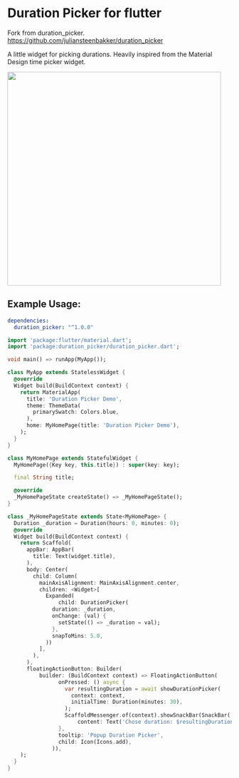 # Duration Picker for flutter

Fork from duration_picker. https://github.com/juliansteenbakker/duration_picker

A little widget for picking durations. Heavily inspired from the Material Design time picker widget.

<img src="https://raw.githubusercontent.com/juliansteenbakker/duration_picker/master/example.gif" height="480px" >

## Example Usage:

```yaml
dependencies:
  duration_picker: "^1.0.0"
```

```dart
import 'package:flutter/material.dart';
import 'package:duration_picker/duration_picker.dart';

void main() => runApp(MyApp());

class MyApp extends StatelessWidget {
  @override
  Widget build(BuildContext context) {
    return MaterialApp(
      title: 'Duration Picker Demo',
      theme: ThemeData(
        primarySwatch: Colors.blue,
      ),
      home: MyHomePage(title: 'Duration Picker Demo'),
    );
  }
}

class MyHomePage extends StatefulWidget {
  MyHomePage({Key key, this.title}) : super(key: key);

  final String title;

  @override
  _MyHomePageState createState() => _MyHomePageState();
}

class _MyHomePageState extends State<MyHomePage> {
  Duration _duration = Duration(hours: 0, minutes: 0);
  @override
  Widget build(BuildContext context) {
    return Scaffold(
      appBar: AppBar(
        title: Text(widget.title),
      ),
      body: Center(
        child: Column(
          mainAxisAlignment: MainAxisAlignment.center,
          children: <Widget>[
            Expanded(
                child: DurationPicker(
              duration: _duration,
              onChange: (val) {
                setState(() => _duration = val);
              },
              snapToMins: 5.0,
            ))
          ],
        ),
      ),
      floatingActionButton: Builder(
          builder: (BuildContext context) => FloatingActionButton(
                onPressed: () async {
                  var resultingDuration = await showDurationPicker(
                    context: context,
                    initialTime: Duration(minutes: 30),
                  );
                  ScaffoldMessenger.of(context).showSnackBar(SnackBar(
                      content: Text('Chose duration: $resultingDuration')));
                },
                tooltip: 'Popup Duration Picker',
                child: Icon(Icons.add),
              )),
    );
  }
}

```


